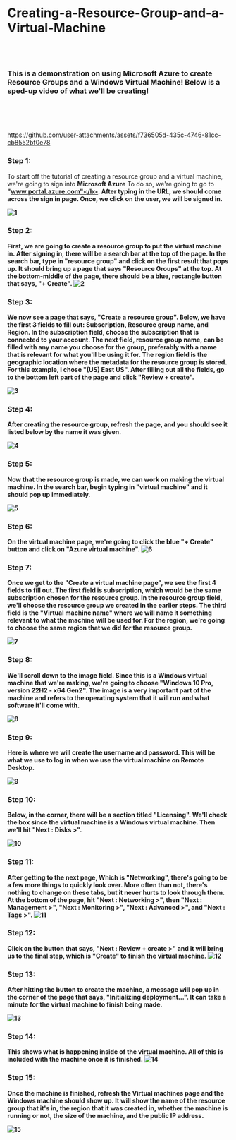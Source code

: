 # Creating-a-Resource-Group-and-a-Virtual-Machine

<br>
<br>

<h3>This is a demonstration on using Microsoft Azure to create Resource Groups and a Windows Virtual Machine! Below is a sped-up video of what we'll be creating!</h3>
<br>
<br>
<br>

https://github.com/user-attachments/assets/f736505d-435c-4746-81cc-cb8552bf0e78


<h3>Step 1:</h3>

To start off the tutorial of creating a resource group and a virtual machine, we're going to sign into <b>Microsoft Azure</b> To do so, we're going to go to <b>"www.portal.azure.com"</b>.
After typing in the URL, we should come across the sign in page. Once, we click on the user, we will be signed in.

![1](https://github.com/user-attachments/assets/2ee1f825-a5e1-48b2-9f88-f9516f45c9cf)



<h3>Step 2:</h3>

First, we are going to create a resource group to put the virtual machine in. After signing in, there will be a search bar at the top of the page. In the search bar, type in <b>"resource group"</b> and click on the first result that pops up. It should bring up a page that says <b>"Resource Groups"</b> at the top. At the bottom-middle of the page, there should be a blue, rectangle button that says, <b>"+ Create"</b>.
![2](https://github.com/user-attachments/assets/9df6b3e4-3384-444a-8660-c8f3ac05b1aa)


<h3>Step 3:</h3>

We now see a page that says, <b>"Create a resource group"</b>. Below, we have the first 3 fields to fill out: <b>Subscription, Resource group name, and Region</b>. In the subscription field, choose the subscription that is connected to your account. The next field, resource group name, can be filled with any name you choose for the group, preferably with a name that is relevant for what you'll be using it for. The region field is the geographic location where the metadata for the resource group is stored. For this example, I chose "(US) East US". After filling out all the fields, go to the bottom left part of the page and click <b>"Review + create"</b>.

![3](https://github.com/user-attachments/assets/6b0ec3fe-754a-4e63-b765-823ad204cf0d)


<h3>Step 4:</h3>

After creating the resource group, refresh the page, and you should see it listed below by the name it was given.

![4](https://github.com/user-attachments/assets/534a6d6d-bf5d-4111-84f0-64b72736ae28)

<h3>Step 5:</h3>

Now that the resource group is made, we can work on making the virtual machine. In the search bar, begin typing in <b>"virtual machine"</b> and it should pop up immediately.

![5](https://github.com/user-attachments/assets/c8d55b60-05ee-44fd-8906-189d9056ca6e)


<h3>Step 6:</h3>

On the virtual machine page, we're going to click the blue <b>"+ Create"</b> button and click on <b>"Azure virtual machine"</b>.
![6](https://github.com/user-attachments/assets/8a649dce-d5b5-41de-b4c6-c85425fb3a0b)


<h3>Step 7:</h3>

Once we get to the <b>"Create a virtual machine page"</b>, we see the first 4 fields to fill out. The first field is subscription, which would be the same subscription chosen for the resource group. In the resource group field, we'll choose the resource group we created in the earlier steps. The third field is the "Virtual machine name" where we will name it something relevant to what the machine will be used for. For the region, we're going to choose the same region that we did for the resource group.

![7](https://github.com/user-attachments/assets/26706497-993c-41ad-8ac5-0ec3c347fbe5)


<h3>Step 8:</h3>

We'll scroll down to the image field. Since this is a Windows virtual machine that we're making,  we're going to choose <b>"Windows 10 Pro, version 22H2 - x64 Gen2"</b>. The image is a very important part of the machine and refers to the operating system that it will run and what software it'll come with.

![8](https://github.com/user-attachments/assets/350eafe1-a667-47f4-b34d-2dba831c66ef)


<h3>Step 9:</h3>

Here is where we will create the username and password. This will be what we use to log in when we use the virtual machine on Remote Desktop.

![9](https://github.com/user-attachments/assets/c1670897-282b-4e93-b1a6-4bcc95e8cbdc)


<h3>Step 10:</h3>

Below, in the corner, there will be a section titled <b>"Licensing"</b>. We'll check the box since the virtual machine is a Windows virtual machine. Then we'll hit <b>"Next : Disks >"</b>.

![10](https://github.com/user-attachments/assets/cce47ba6-49eb-4eaf-a5c8-a0e199136377)



<h3>Step 11:</h3>

After getting to the next page, Which is <b>"Networking"</b>, there's going to be a few more things to quickly look over. More often than not, there's nothing to change on these tabs, but it never hurts to look through them. At the bottom of the page, hit <b>"Next : Networking >", then "Next : Management >", "Next : Monitoring >", "Next : Advanced >", and "Next : Tags >"</b>.
![11](https://github.com/user-attachments/assets/3cef55e9-e58d-4f33-b148-033a6ae1f0e7)



<h3>Step 12:</h3>

Click on the button that says, <b>"Next : Review + create >"</b> and it will bring us to the final step, which is <b>"Create"</b> to finish the virtual machine.
![12](https://github.com/user-attachments/assets/852e3ae1-3ece-4399-80e0-6fb86caacb32)



<h3>Step 13:</h3>

After hitting the button to create the machine, a message will pop up in the corner of the page that says, <b>"Initializing deployment..."</b>. It can take a minute for the virtual machine to finish being made.

![13](https://github.com/user-attachments/assets/ac822b7a-ade0-4c25-bfe0-b0f727ec83a3)


<h3>Step 14:</h3>

This shows what is happening inside of the virtual machine. All of this is included with the machine once it is finished.
![14](https://github.com/user-attachments/assets/87a45a48-ab6e-47f9-ad6c-c33e3e67f88d)



<h3>Step 15:</h3>

Once the machine is finished, refresh the Virtual machines page and the Windows machine should show up. It will show the name of the resource group that it's in, the region that it was created in, whether the machine is running or not, the size of the machine, and the public IP address.

![15](https://github.com/user-attachments/assets/37186e1d-ec07-4d66-9570-cb1a4ca8a290)


